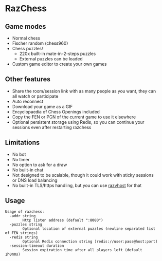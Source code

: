 # RazChess

## Game modes
* Normal chess
* Fischer random (chess960)
* Chess puzzles!
  * 220x built-in mate-in-2-steps puzzles
  * External puzzles can be loaded
* Custom game editor to create your own games

## Other features
* Share the room/session link with as many people as you want, they can all watch or participate
* Auto reconnect
* Download your game as a GIF
* Encyclopaedia of Chess Openings included
* Copy the FEN or PGN of the current game to use it elsewhere
* Optional persistent storage using Redis, so you can continue your sessions even after restarting razchess

## Limitations
* No bot
* No timer
* No option to ask for a draw
* No built-in chat
* Not designed to be scalable, though it could work with sticky sessions or DNS load balancing
* No built-in TLS/https handling, but you can use [razvhost](https://github.com/razzie/razvhost) for that

## Usage
```
Usage of razchess:
  -addr string
        Http listen address (default ":8080")
  -puzzles string
        Optional location of external puzzles (newline separated list of FEN strings)
  -redis string
        Optional Redis connection string (redis://user:pass@host:port)
  -session-timeout duration
        Session expiration time after all players left (default 1h0m0s)
```

